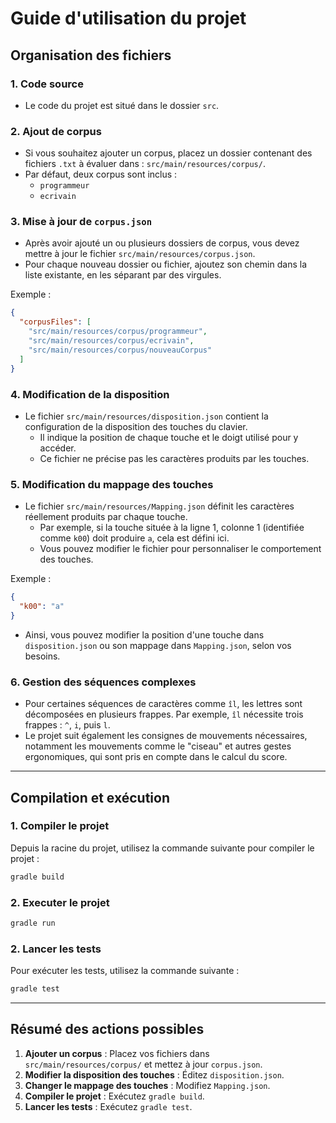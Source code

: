 # Guide d'utilisation du projet

## Organisation des fichiers

### 1. Code source
- Le code du projet est situé dans le dossier `src`.

### 2. Ajout de corpus
- Si vous souhaitez ajouter un corpus, placez un dossier contenant des fichiers `.txt` à évaluer dans :
  `src/main/resources/corpus/`.
- Par défaut, deux corpus sont inclus : 
  - `programmeur`
  - `ecrivain`

### 3. Mise à jour de `corpus.json`
- Après avoir ajouté un ou plusieurs dossiers de corpus, vous devez mettre à jour le fichier `src/main/resources/corpus.json`.
- Pour chaque nouveau dossier ou fichier, ajoutez son chemin dans la liste existante, en les séparant par des virgules.

Exemple :
```json
{
  "corpusFiles": [
    "src/main/resources/corpus/programmeur",
    "src/main/resources/corpus/ecrivain",
    "src/main/resources/corpus/nouveauCorpus"
  ]
}
```

### 4. Modification de la disposition
- Le fichier `src/main/resources/disposition.json` contient la configuration de la disposition des touches du clavier.
  - Il indique la position de chaque touche et le doigt utilisé pour y accéder.
  - Ce fichier ne précise pas les caractères produits par les touches.

### 5. Modification du mappage des touches
- Le fichier `src/main/resources/Mapping.json` définit les caractères réellement produits par chaque touche.
  - Par exemple, si la touche située à la ligne 1, colonne 1 (identifiée comme `k00`) doit produire `a`, cela est défini ici.
  - Vous pouvez modifier le fichier pour personnaliser le comportement des touches.

Exemple :
```json
{
  "k00": "a"
}
```
- Ainsi, vous pouvez modifier la position d'une touche dans `disposition.json` ou son mappage dans `Mapping.json`, selon vos besoins.

### 6. Gestion des séquences complexes
- Pour certaines séquences de caractères comme `îl`, les lettres sont décomposées en plusieurs frappes. Par exemple, `îl` nécessite trois frappes : `^`, `i`, puis `l`.
- Le projet suit également les consignes de mouvements nécessaires, notamment les mouvements comme le "ciseau" et autres gestes ergonomiques, qui sont pris en compte dans le calcul du score.


---

## Compilation et exécution

### 1. Compiler le projet
Depuis la racine du projet, utilisez la commande suivante pour compiler le projet :
```bash
gradle build
```
### 2. Executer le projet
```bash
gradle run
```
### 2. Lancer les tests
Pour exécuter les tests, utilisez la commande suivante :
```bash
gradle test
```

---

## Résumé des actions possibles
1. **Ajouter un corpus** : Placez vos fichiers dans `src/main/resources/corpus/` et mettez à jour `corpus.json`.
2. **Modifier la disposition des touches** : Éditez `disposition.json`.
3. **Changer le mappage des touches** : Modifiez `Mapping.json`.
4. **Compiler le projet** : Exécutez `gradle build`.
5. **Lancer les tests** : Exécutez `gradle test`.






